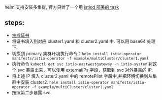 
helm 支持安装多集群, 官方只给了一个用 [istiod 部署的 task](https://istio.io/latest/docs/setup/install/multicluster/primary-remote_multi-network/#configure-cluster2-as-a-remote)

steps:
---
- [生成证书](https://istio.io/latest/docs/tasks/security/cert-management/plugin-ca-cert/)
- 将证书填入到对应 cluster1.yaml 和 cluster2.yaml 中. 可以用 base64 处理下.
- 切换到 primary 集群环境执行命令：`helm install istio-operator manifests/istio-operator -f example/multiCluster/cluster1.yaml`
- 执行命令 `kubectl get svc istio-eastwestgateway -n istio-system` 将这个 svc 暴露出来，可以使用 externalIPs 字段，获取到 svc 对外暴露的 IP. 
- 将上述 IP 填入 cluster2.yaml 中的 remotePilot 字段中,并把环境切换到从集群中安装 cluster2. `helm install istio-operator manifests/istio-operator -f example/multiCluster/cluster1.yaml`
- 按照第二步暴露 svc.
